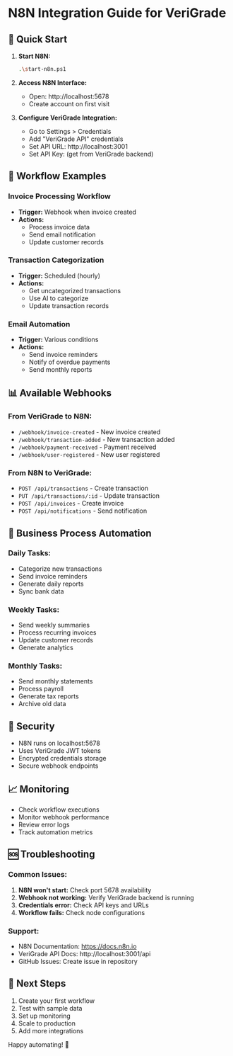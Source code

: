 # N8N Integration Guide for VeriGrade

## 🚀 Quick Start

1. **Start N8N:**
   ```bash
   .\start-n8n.ps1
   ```

2. **Access N8N Interface:**
   - Open: http://localhost:5678
   - Create account on first visit

3. **Configure VeriGrade Integration:**
   - Go to Settings > Credentials
   - Add "VeriGrade API" credentials
   - Set API URL: http://localhost:3001
   - Set API Key: (get from VeriGrade backend)

## 🔧 Workflow Examples

### Invoice Processing Workflow
- **Trigger:** Webhook when invoice created
- **Actions:** 
  - Process invoice data
  - Send email notification
  - Update customer records

### Transaction Categorization
- **Trigger:** Scheduled (hourly)
- **Actions:**
  - Get uncategorized transactions
  - Use AI to categorize
  - Update transaction records

### Email Automation
- **Trigger:** Various conditions
- **Actions:**
  - Send invoice reminders
  - Notify of overdue payments
  - Send monthly reports

## 📊 Available Webhooks

### From VeriGrade to N8N:
- `/webhook/invoice-created` - New invoice created
- `/webhook/transaction-added` - New transaction added
- `/webhook/payment-received` - Payment received
- `/webhook/user-registered` - New user registered

### From N8N to VeriGrade:
- `POST /api/transactions` - Create transaction
- `PUT /api/transactions/:id` - Update transaction
- `POST /api/invoices` - Create invoice
- `POST /api/notifications` - Send notification

## 🎯 Business Process Automation

### Daily Tasks:
- Categorize new transactions
- Send invoice reminders
- Generate daily reports
- Sync bank data

### Weekly Tasks:
- Send weekly summaries
- Process recurring invoices
- Update customer records
- Generate analytics

### Monthly Tasks:
- Send monthly statements
- Process payroll
- Generate tax reports
- Archive old data

## 🔐 Security

- N8N runs on localhost:5678
- Uses VeriGrade JWT tokens
- Encrypted credentials storage
- Secure webhook endpoints

## 📈 Monitoring

- Check workflow executions
- Monitor webhook performance
- Review error logs
- Track automation metrics

## 🆘 Troubleshooting

### Common Issues:
1. **N8N won't start:** Check port 5678 availability
2. **Webhook not working:** Verify VeriGrade backend is running
3. **Credentials error:** Check API keys and URLs
4. **Workflow fails:** Check node configurations

### Support:
- N8N Documentation: https://docs.n8n.io
- VeriGrade API Docs: http://localhost:3001/api
- GitHub Issues: Create issue in repository

## 🚀 Next Steps

1. Create your first workflow
2. Test with sample data
3. Set up monitoring
4. Scale to production
5. Add more integrations

Happy automating! 🤖
